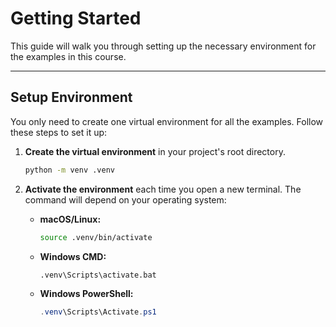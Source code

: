 # Getting Started

This guide will walk you through setting up the necessary environment for the examples in this course.

---

## Setup Environment

You only need to create one virtual environment for all the examples. Follow these steps to set it up:

1.  **Create the virtual environment** in your project's root directory.

    ```bash
    python -m venv .venv
    ```

2.  **Activate the environment** each time you open a new terminal. The command will depend on your operating system:

    * **macOS/Linux:**
        ```bash
        source .venv/bin/activate
        ```

    * **Windows CMD:**
        ```cmd
        .venv\Scripts\activate.bat
        ```

    * **Windows PowerShell:**
        ```powershell
        .venv\Scripts\Activate.ps1
        ```

